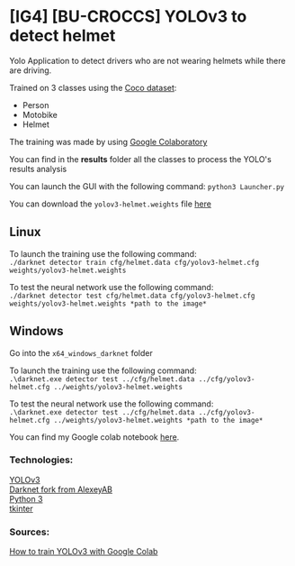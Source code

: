 # [IG4] [BU-CROCCS] YOLOv3 to detect helmet

Yolo Application to detect drivers who are not wearing helmets while there are driving.

Trained on 3 classes using the [Coco dataset](https://cocodataset.org/#home):

* Person
* Motobike
* Helmet

The training was made by using [Google Colaboratory](https://colab.research.google.com)

You can find in the **results** folder all the classes to process the YOLO's results analysis

You can launch the GUI with the following command:
`python3 Launcher.py`

You can download the `yolov3-helmet.weights` file [here](https://drive.google.com/file/d/1Ospb0zUYy-SDq3h9mtaGKDYpnP2UmnHY/view?usp=sharing)

## Linux

To launch the training use the following command:<br/>
`./darknet detector train cfg/helmet.data cfg/yolov3-helmet.cfg weights/yolov3-helmet.weights`

To test the neural network use the following command:<br/>
`./darknet detector test cfg/helmet.data cfg/yolov3-helmet.cfg weights/yolov3-helmet.weights *path to the image*`

## Windows

Go into the `x64_windows_darknet` folder

To launch the training use the following command:<br/>
`.\darknet.exe detector test ../cfg/helmet.data ../cfg/yolov3-helmet.cfg ../weights/yolov3-helmet.weights`

To test the neural network use the following command:<br/>
`.\darknet.exe detector test ../cfg/helmet.data ../cfg/yolov3-helmet.cfg ../weights/yolov3-helmet.weights *path to the image*`


You can find my Google colab notebook [here](https://colab.research.google.com/drive/18G9Vvop254As43gVXhPCXvP-6u6lsgqD).

### Technologies:
[YOLOv3](https://pjreddie.com/darknet/yolo/)<br/>
[Darknet fork from AlexeyAB](https://github.com/AlexeyAB/darknet)<br/>
[Python 3](https://www.python.org/download/releases/3.0/)<br/>
[tkinter](https://docs.python.org/3/library/tkinter.html#module-tkinter)<br/>

### Sources:
[How to train YOLOv3 with Google Colab](https://colab.research.google.com/drive/1lTGZsfMaGUpBG4inDIQwIJVW476ibXk_#scrollTo=Cqo1gtPX6BXO)
